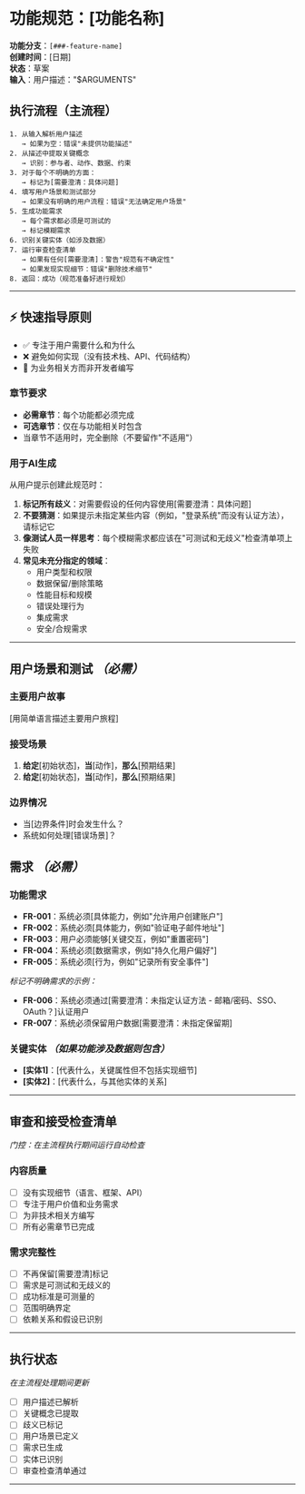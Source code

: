 # 功能规范：[功能名称]

**功能分支**：`[###-feature-name]`  
**创建时间**：[日期]  
**状态**：草案  
**输入**：用户描述："$ARGUMENTS"

## 执行流程（主流程）
```
1. 从输入解析用户描述
   → 如果为空：错误"未提供功能描述"
2. 从描述中提取关键概念
   → 识别：参与者、动作、数据、约束
3. 对于每个不明确的方面：
   → 标记为[需要澄清：具体问题]
4. 填写用户场景和测试部分
   → 如果没有明确的用户流程：错误"无法确定用户场景"
5. 生成功能需求
   → 每个需求都必须是可测试的
   → 标记模糊需求
6. 识别关键实体（如涉及数据）
7. 运行审查检查清单
   → 如果有任何[需要澄清]：警告"规范有不确定性"
   → 如果发现实现细节：错误"删除技术细节"
8. 返回：成功（规范准备好进行规划）
```

---

## ⚡ 快速指导原则
- ✅ 专注于用户需要什么和为什么
- ❌ 避免如何实现（没有技术栈、API、代码结构）
- 👥 为业务相关方而非开发者编写

### 章节要求
- **必需章节**：每个功能都必须完成
- **可选章节**：仅在与功能相关时包含
- 当章节不适用时，完全删除（不要留作"不适用"）

### 用于AI生成
从用户提示创建此规范时：
1. **标记所有歧义**：对需要假设的任何内容使用[需要澄清：具体问题]
2. **不要猜测**：如果提示未指定某些内容（例如，"登录系统"而没有认证方法），请标记它
3. **像测试人员一样思考**：每个模糊需求都应该在"可测试和无歧义"检查清单项上失败
4. **常见未充分指定的领域**：
   - 用户类型和权限
   - 数据保留/删除策略
   - 性能目标和规模
   - 错误处理行为
   - 集成需求
   - 安全/合规需求

---

## 用户场景和测试 *（必需）*

### 主要用户故事
[用简单语言描述主要用户旅程]

### 接受场景
1. **给定**[初始状态]，**当**[动作]，**那么**[预期结果]
2. **给定**[初始状态]，**当**[动作]，**那么**[预期结果]

### 边界情况
- 当[边界条件]时会发生什么？
- 系统如何处理[错误场景]？

## 需求 *（必需）*

### 功能需求
- **FR-001**：系统必须[具体能力，例如"允许用户创建账户"]
- **FR-002**：系统必须[具体能力，例如"验证电子邮件地址"]  
- **FR-003**：用户必须能够[关键交互，例如"重置密码"]
- **FR-004**：系统必须[数据需求，例如"持久化用户偏好"]
- **FR-005**：系统必须[行为，例如"记录所有安全事件"]

*标记不明确需求的示例：*
- **FR-006**：系统必须通过[需要澄清：未指定认证方法 - 邮箱/密码、SSO、OAuth？]认证用户
- **FR-007**：系统必须保留用户数据[需要澄清：未指定保留期]

### 关键实体 *（如果功能涉及数据则包含）*
- **[实体1]**：[代表什么，关键属性但不包括实现细节]
- **[实体2]**：[代表什么，与其他实体的关系]

---

## 审查和接受检查清单
*门控：在主流程执行期间运行自动检查*

### 内容质量
- [ ] 没有实现细节（语言、框架、API）
- [ ] 专注于用户价值和业务需求
- [ ] 为非技术相关方编写
- [ ] 所有必需章节已完成

### 需求完整性
- [ ] 不再保留[需要澄清]标记
- [ ] 需求是可测试和无歧义的  
- [ ] 成功标准是可测量的
- [ ] 范围明确界定
- [ ] 依赖关系和假设已识别

---

## 执行状态
*在主流程处理期间更新*

- [ ] 用户描述已解析
- [ ] 关键概念已提取
- [ ] 歧义已标记
- [ ] 用户场景已定义
- [ ] 需求已生成
- [ ] 实体已识别
- [ ] 审查检查清单通过

---
